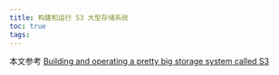 ```yaml
---
title: 构建和运行 S3 大型存储系统
toc: true
tags:
---
```


本文参考 [Building and operating a pretty big storage system called S3](https://www.allthingsdistributed.com/2023/07/building-and-operating-a-pretty-big-storage-system.html)

